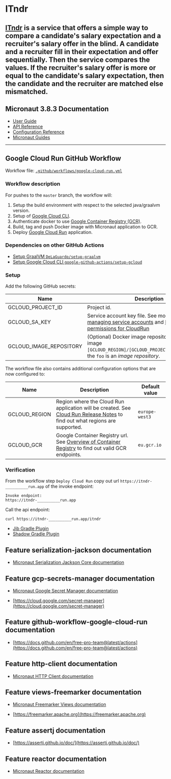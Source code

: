 # ITndr

[ITndr](https://itndr.com) is a service that offers a simple way to compare a candidate's salary expectation and a
recruiter's salary offer in the blind. A candidate and a recruiter fill in their expectation and offer sequentially.
Then the service compares the values. If the recruiter's salary offer is more or equal to the candidate's salary
expectation, then the candidate and the recruiter are matched else mismatched.
---

## Micronaut 3.8.3 Documentation

- [User Guide](https://docs.micronaut.io/3.8.3/guide/index.html)
- [API Reference](https://docs.micronaut.io/3.8.3/api/index.html)
- [Configuration Reference](https://docs.micronaut.io/3.8.3/guide/configurationreference.html)
- [Micronaut Guides](https://guides.micronaut.io/index.html)

---

## Google Cloud Run GitHub Workflow

Workflow file: [`.github/workflows/google-cloud-run.yml`](.github/workflows/google-cloud-run.yml)

### Workflow description
For pushes to the `master` branch, the workflow will:
1. Setup the build environment with respect to the selected java/graalvm version.
2. Setup of [Google Cloud CLI](https://cloud.google.com/sdk).
3. Authenticate docker to use [Google Container Registry (GCR)](https://cloud.google.com/container-registry/docs).
4. Build, tag and push Docker image with Micronaut application to GCR.
6. Deploy [Google Cloud Run](https://cloud.google.com/run) application.

### Dependencies on other GitHub Actions
- [Setup GraalVM `DeLaGuardo/setup-graalvm`](https://github.com/DeLaGuardo/setup-graalvm)
- [Setup Google Cloud CLI `google-github-actions/setup-gcloud`](https://github.com/google-github-actions/setup-gcloud)

### Setup
Add the following GitHub secrets:

| Name | Description |
| ---- | ----------- |
| GCLOUD_PROJECT_ID | Project id. |
| GCLOUD_SA_KEY | Service account key file. See more on [Creating and managing service accounts](https://cloud.google.com/iam/docs/creating-managing-service-accounts#iam-service-accounts-create-gcloud) and [Deployment permissions for CloudRun](https://cloud.google.com/run/docs/reference/iam/roles#additional-configuration) |
| GCLOUD_IMAGE_REPOSITORY | (Optional) Docker image repository in GCR. For image `[GCLOUD_REGION]/[GCLOUD_PROJECT_ID]/foo/bar:0.1`, the `foo` is an _image repository_. |

The workflow file also contains additional configuration options that are now configured to:

| Name | Description | Default value |
| ---- | ----------- | ------------- |
| GCLOUD_REGION | Region where the Cloud Run application will be created. See [Cloud Run Release Notes](https://cloud.google.com/run/docs/release-notes) to find out what regions are supported. | `europe-west3` |
| GCLOUD_GCR | Google Container Registry url. See [Overview of Container Registry](https://cloud.google.com/container-registry/docs/overview) to find out valid GCR endpoints. | `eu.gcr.io` |

### Verification
From the workflow step `Deploy Cloud Run` copy out url `https://itndr-__________run.app` of the invoke endpoint:
```
Invoke endpoint:
https://itndr-__________run.app
```

Call the api endpoint:
```
curl https://itndr-__________run.app/itndr
```

- [Jib Gradle Plugin](https://plugins.gradle.org/plugin/com.google.cloud.tools.jib)
- [Shadow Gradle Plugin](https://plugins.gradle.org/plugin/com.github.johnrengelman.shadow)
## Feature serialization-jackson documentation

- [Micronaut Serialization Jackson Core documentation](https://micronaut-projects.github.io/micronaut-serialization/latest/guide/)

## Feature gcp-secrets-manager documentation

- [Micronaut Google Secret Manager documentation](https://micronaut-projects.github.io/micronaut-gcp/latest/guide/#secretManager)

- [https://cloud.google.com/secret-manager](https://cloud.google.com/secret-manager)

## Feature github-workflow-google-cloud-run documentation

- [https://docs.github.com/en/free-pro-team@latest/actions](https://docs.github.com/en/free-pro-team@latest/actions)

## Feature http-client documentation

- [Micronaut HTTP Client documentation](https://docs.micronaut.io/latest/guide/index.html#httpClient)

## Feature views-freemarker documentation

- [Micronaut Freemarker Views documentation](https://micronaut-projects.github.io/micronaut-views/latest/guide/index.html#freemarker)

- [https://freemarker.apache.org](https://freemarker.apache.org)

## Feature assertj documentation

- [https://assertj.github.io/doc/](https://assertj.github.io/doc/)

## Feature reactor documentation

- [Micronaut Reactor documentation](https://micronaut-projects.github.io/micronaut-reactor/snapshot/guide/index.html)


